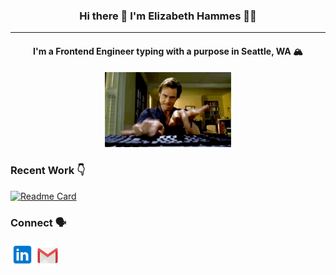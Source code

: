 <h3 align='center'> Hi there 👋 I'm Elizabeth Hammes 👩‍💻</h3>

---

<h4 align='center'>I'm a Frontend Engineer typing with a purpose in Seattle, WA 🏔️</h4>

<div align='center'>
  <img src='images/typing.gif' width='40%'/>
</div>

### Recent Work 👇

<div style="width:45%">

[![Readme Card](https://github-readme-stats.vercel.app/api/pin/?username=ehammes&repo=tcl-52-smart-shopping-list)](https://github.com/anuraghazra/github-readme-stats)

</div>

### Connect 🗣️

<a href="https://www.linkedin.com/in/elizabethhammes" target="_blank"><img height="38" src="./images//linkedin.png"></a>
<a href="mailto:elisha.elizabeth@gmail.com" target="_blank"><img height="35" src="./images/gmail.png"></a>
